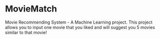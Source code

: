 # MovieMatch
Movie Recommending System - A Machine Learning project. This project allows you to input one movie that you liked and will suggest you 5 movies similar to that movie! 
